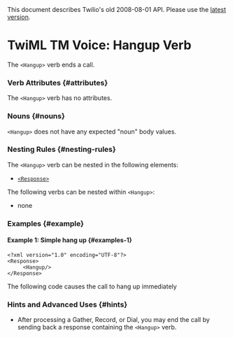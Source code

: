 <div id="version-info" class="alert">
    This document describes Twilio's old 2008-08-01 API. Please use the 
    <a href="/docs/api/twiml">latest version</a>.
</div>

# TwiML <span class="docs-tm">TM</span> Voice: Hangup Verb

The `<Hangup>` verb ends a call.

### Verb Attributes {#attributes}

The `<Hangup>` verb has no attributes.

### Nouns {#nouns}

`<Hangup>` does not have any expected "noun" body values.
 
### Nesting Rules {#nesting-rules}

The `<Hangup>` verb can be nested in the following elements:

* [`<Response>`](response)

The following verbs can be nested within `<Hangup>`:

* none

### Examples {#example}
 
#### Example 1: Simple hang up {#examples-1}

~~~
<?xml version="1.0" encoding="UTF-8"?>
<Response>
     <Hangup/>
</Response>   
~~~

The following code causes the call to hang up immediately

### Hints and Advanced Uses {#hints}
 
* 	After processing a Gather, Record, or Dial, you may end the call by sending
	back a response containing the `<Hangup>` verb.
